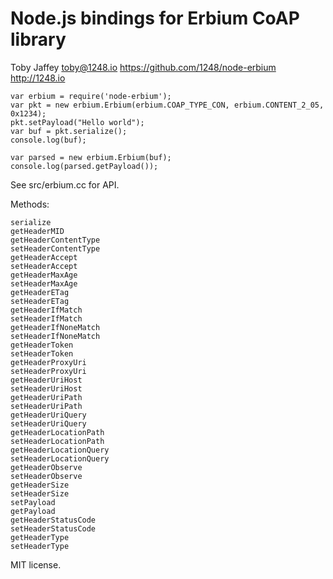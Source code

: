 Node.js bindings for Erbium CoAP library
========================================

Toby Jaffey <toby@1248.io>
https://github.com/1248/node-erbium
http://1248.io

    var erbium = require('node-erbium');
    var pkt = new erbium.Erbium(erbium.COAP_TYPE_CON, erbium.CONTENT_2_05, 0x1234);
    pkt.setPayload("Hello world");
    var buf = pkt.serialize();
    console.log(buf);

    var parsed = new erbium.Erbium(buf);
    console.log(parsed.getPayload());

 
See src/erbium.cc for API.

Methods:

    serialize
    getHeaderMID
    getHeaderContentType
    setHeaderContentType
    getHeaderAccept
    setHeaderAccept
    getHeaderMaxAge
    setHeaderMaxAge
    getHeaderETag
    setHeaderETag
    getHeaderIfMatch
    setHeaderIfMatch
    getHeaderIfNoneMatch
    setHeaderIfNoneMatch
    getHeaderToken
    setHeaderToken
    getHeaderProxyUri
    setHeaderProxyUri
    getHeaderUriHost
    setHeaderUriHost
    getHeaderUriPath
    setHeaderUriPath
    getHeaderUriQuery
    setHeaderUriQuery
    getHeaderLocationPath
    setHeaderLocationPath
    getHeaderLocationQuery
    setHeaderLocationQuery
    getHeaderObserve
    setHeaderObserve
    getHeaderSize
    setHeaderSize
    setPayload
    getPayload
    getHeaderStatusCode
    setHeaderStatusCode
    getHeaderType
    setHeaderType


MIT license.

